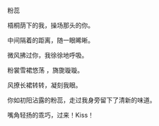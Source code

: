 粉蕊

梧桐荫下的我，操场那头的你。

中间隔着的距离，随一眼晞晰。

微风拂过你，我徐徐地呼吸。

粉裳雪裙悠荡 ，旖旎璇璇。

风撩长裙转转，凝刻我眼。

你如初阳沾露的粉蕊，走过我身旁留下了清新的味道。

嘴角轻扬的乖巧，过来！Kiss！
